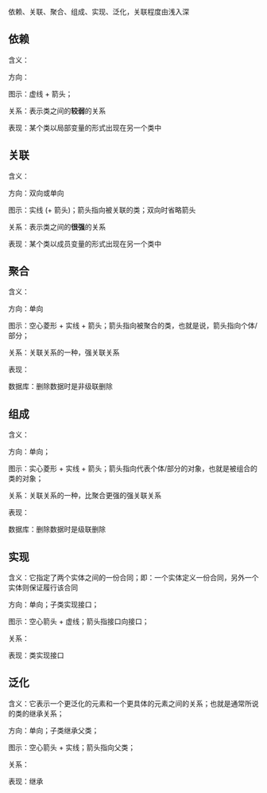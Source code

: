 依赖、关联、聚合、组成、实现、泛化，关联程度由浅入深

## 依赖
含义：

方向：

图示：虚线 + 箭头；

关系：表示类之间的**较弱**的关系

表现：某个类以局部变量的形式出现在另一个类中


## 关联
含义：

方向：双向或单向

图示：实线 (+ 箭头)；箭头指向被关联的类；双向时省略箭头

关系：表示类之间的**很强**的关系

表现：某个类以成员变量的形式出现在另一个类中


## 聚合
含义：

方向：单向

图示：空心菱形 + 实线 + 箭头；箭头指向被聚合的类，也就是说，箭头指向个体/部分；

关系：关联关系的一种，强关联关系

表现：

数据库：删除数据时是非级联删除


## 组成
含义：

方向：单向；

图示：实心菱形 + 实线 + 箭头；箭头指向代表个体/部分的对象，也就是被组合的类的对象；

关系：关联关系的一种，比聚合更强的强关联关系

表现：

数据库：删除数据时是级联删除


## 实现
含义：它指定了两个实体之间的一份合同；即：一个实体定义一份合同，另外一个实体则保证履行该合同

方向：单向；子类实现接口；

图示：空心箭头 + 虚线；箭头指接口向接口；

关系：

表现：类实现接口


## 泛化
含义：它表示一个更泛化的元素和一个更具体的元素之间的关系；也就是通常所说的类的继承关系；

方向：单向；子类继承父类；

图示：空心箭头 + 实线；箭头指向父类；

关系：

表现：继承

